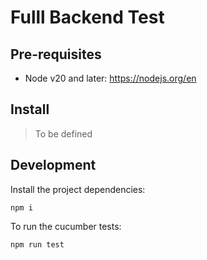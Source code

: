 # Fulll Backend Test

## Pre-requisites

- Node v20 and later: https://nodejs.org/en

## Install

> To be defined

## Development

Install the project dependencies:
```shell
npm i
```

To run the cucumber tests:
```shell
npm run test
```
